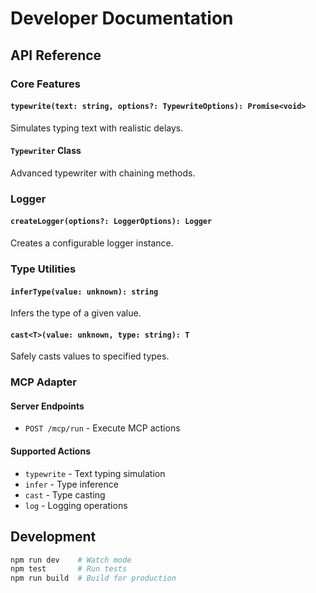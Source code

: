 # Developer Documentation

## API Reference

### Core Features

#### `typewrite(text: string, options?: TypewriteOptions): Promise<void>`
Simulates typing text with realistic delays.

#### `Typewriter` Class
Advanced typewriter with chaining methods.

### Logger

#### `createLogger(options?: LoggerOptions): Logger`
Creates a configurable logger instance.

### Type Utilities

#### `inferType(value: unknown): string`
Infers the type of a given value.

#### `cast<T>(value: unknown, type: string): T`
Safely casts values to specified types.

### MCP Adapter

#### Server Endpoints
- `POST /mcp/run` - Execute MCP actions

#### Supported Actions
- `typewrite` - Text typing simulation
- `infer` - Type inference
- `cast` - Type casting
- `log` - Logging operations

## Development

```bash
npm run dev    # Watch mode
npm test       # Run tests
npm run build  # Build for production
```